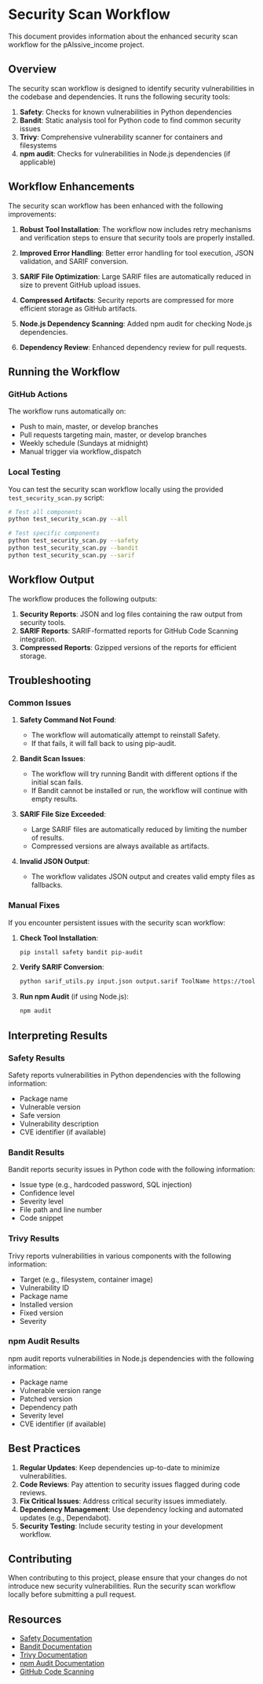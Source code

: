 # Security Scan Workflow

This document provides information about the enhanced security scan workflow for the pAIssive_income project.

## Overview

The security scan workflow is designed to identify security vulnerabilities in the codebase and dependencies. It runs the following security tools:

1. **Safety**: Checks for known vulnerabilities in Python dependencies
2. **Bandit**: Static analysis tool for Python code to find common security issues
3. **Trivy**: Comprehensive vulnerability scanner for containers and filesystems
4. **npm audit**: Checks for vulnerabilities in Node.js dependencies (if applicable)

## Workflow Enhancements

The security scan workflow has been enhanced with the following improvements:

1. **Robust Tool Installation**: The workflow now includes retry mechanisms and verification steps to ensure that security tools are properly installed.

2. **Improved Error Handling**: Better error handling for tool execution, JSON validation, and SARIF conversion.

3. **SARIF File Optimization**: Large SARIF files are automatically reduced in size to prevent GitHub upload issues.

4. **Compressed Artifacts**: Security reports are compressed for more efficient storage as GitHub artifacts.

5. **Node.js Dependency Scanning**: Added npm audit for checking Node.js dependencies.

6. **Dependency Review**: Enhanced dependency review for pull requests.

## Running the Workflow

### GitHub Actions

The workflow runs automatically on:
- Push to main, master, or develop branches
- Pull requests targeting main, master, or develop branches
- Weekly schedule (Sundays at midnight)
- Manual trigger via workflow_dispatch

### Local Testing

You can test the security scan workflow locally using the provided `test_security_scan.py` script:

```bash
# Test all components
python test_security_scan.py --all

# Test specific components
python test_security_scan.py --safety
python test_security_scan.py --bandit
python test_security_scan.py --sarif
```

## Workflow Output

The workflow produces the following outputs:

1. **Security Reports**: JSON and log files containing the raw output from security tools.
2. **SARIF Reports**: SARIF-formatted reports for GitHub Code Scanning integration.
3. **Compressed Reports**: Gzipped versions of the reports for efficient storage.

## Troubleshooting

### Common Issues

1. **Safety Command Not Found**:
   - The workflow will automatically attempt to reinstall Safety.
   - If that fails, it will fall back to using pip-audit.

2. **Bandit Scan Issues**:
   - The workflow will try running Bandit with different options if the initial scan fails.
   - If Bandit cannot be installed or run, the workflow will continue with empty results.

3. **SARIF File Size Exceeded**:
   - Large SARIF files are automatically reduced by limiting the number of results.
   - Compressed versions are always available as artifacts.

4. **Invalid JSON Output**:
   - The workflow validates JSON output and creates valid empty files as fallbacks.

### Manual Fixes

If you encounter persistent issues with the security scan workflow:

1. **Check Tool Installation**:
   ```bash
   pip install safety bandit pip-audit
   ```

2. **Verify SARIF Conversion**:
   ```bash
   python sarif_utils.py input.json output.sarif ToolName https://tool-url.com
   ```

3. **Run npm Audit** (if using Node.js):
   ```bash
   npm audit
   ```

## Interpreting Results

### Safety Results

Safety reports vulnerabilities in Python dependencies with the following information:
- Package name
- Vulnerable version
- Safe version
- Vulnerability description
- CVE identifier (if available)

### Bandit Results

Bandit reports security issues in Python code with the following information:
- Issue type (e.g., hardcoded password, SQL injection)
- Confidence level
- Severity level
- File path and line number
- Code snippet

### Trivy Results

Trivy reports vulnerabilities in various components with the following information:
- Target (e.g., filesystem, container image)
- Vulnerability ID
- Package name
- Installed version
- Fixed version
- Severity

### npm Audit Results

npm audit reports vulnerabilities in Node.js dependencies with the following information:
- Package name
- Vulnerable version range
- Patched version
- Dependency path
- Severity level
- CVE identifier (if available)

## Best Practices

1. **Regular Updates**: Keep dependencies up-to-date to minimize vulnerabilities.
2. **Code Reviews**: Pay attention to security issues flagged during code reviews.
3. **Fix Critical Issues**: Address critical security issues immediately.
4. **Dependency Management**: Use dependency locking and automated updates (e.g., Dependabot).
5. **Security Testing**: Include security testing in your development workflow.

## Contributing

When contributing to this project, please ensure that your changes do not introduce new security vulnerabilities. Run the security scan workflow locally before submitting a pull request.

## Resources

- [Safety Documentation](https://pyup.io/safety/)
- [Bandit Documentation](https://bandit.readthedocs.io/)
- [Trivy Documentation](https://github.com/aquasecurity/trivy)
- [npm Audit Documentation](https://docs.npmjs.com/cli/v8/commands/npm-audit)
- [GitHub Code Scanning](https://docs.github.com/en/code-security/code-scanning/automatically-scanning-your-code-for-vulnerabilities-and-errors/about-code-scanning)

